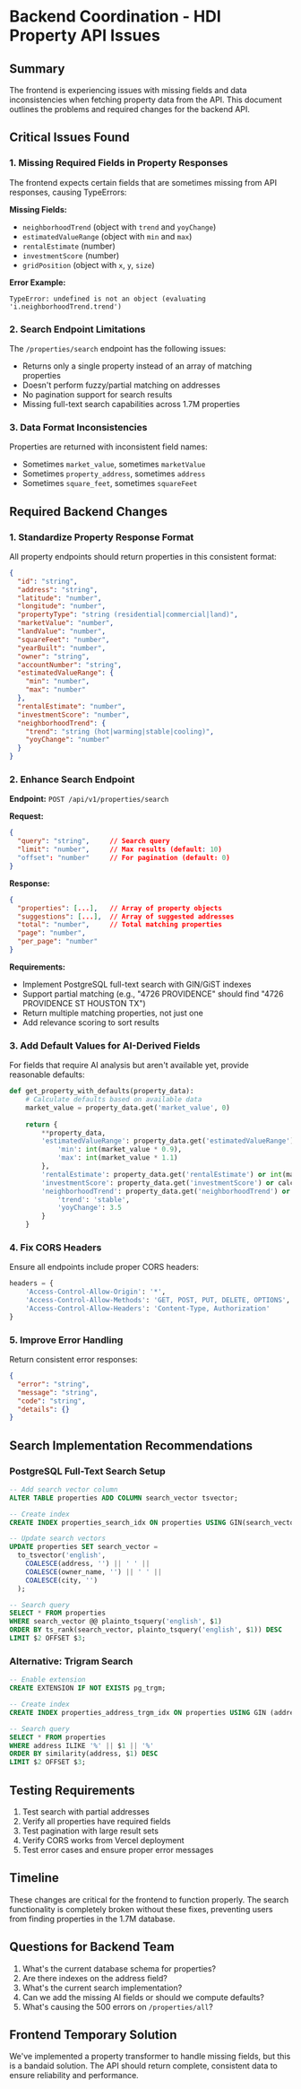 # Backend Coordination - HDI Property API Issues

## Summary
The frontend is experiencing issues with missing fields and data inconsistencies when fetching property data from the API. This document outlines the problems and required changes for the backend API.

## Critical Issues Found

### 1. Missing Required Fields in Property Responses
The frontend expects certain fields that are sometimes missing from API responses, causing TypeErrors:

**Missing Fields:**
- `neighborhoodTrend` (object with `trend` and `yoyChange`)
- `estimatedValueRange` (object with `min` and `max`)
- `rentalEstimate` (number)
- `investmentScore` (number)
- `gridPosition` (object with `x`, `y`, `size`)

**Error Example:**
```
TypeError: undefined is not an object (evaluating 'i.neighborhoodTrend.trend')
```

### 2. Search Endpoint Limitations
The `/properties/search` endpoint has the following issues:
- Returns only a single property instead of an array of matching properties
- Doesn't perform fuzzy/partial matching on addresses
- No pagination support for search results
- Missing full-text search capabilities across 1.7M properties

### 3. Data Format Inconsistencies
Properties are returned with inconsistent field names:
- Sometimes `market_value`, sometimes `marketValue`
- Sometimes `property_address`, sometimes `address`
- Sometimes `square_feet`, sometimes `squareFeet`

## Required Backend Changes

### 1. Standardize Property Response Format
All property endpoints should return properties in this consistent format:

```json
{
  "id": "string",
  "address": "string",
  "latitude": "number",
  "longitude": "number",
  "propertyType": "string (residential|commercial|land)",
  "marketValue": "number",
  "landValue": "number",
  "squareFeet": "number",
  "yearBuilt": "number",
  "owner": "string",
  "accountNumber": "string",
  "estimatedValueRange": {
    "min": "number",
    "max": "number"
  },
  "rentalEstimate": "number",
  "investmentScore": "number",
  "neighborhoodTrend": {
    "trend": "string (hot|warming|stable|cooling)",
    "yoyChange": "number"
  }
}
```

### 2. Enhance Search Endpoint
**Endpoint:** `POST /api/v1/properties/search`

**Request:**
```json
{
  "query": "string",     // Search query
  "limit": "number",     // Max results (default: 10)
  "offset": "number"     // For pagination (default: 0)
}
```

**Response:**
```json
{
  "properties": [...],   // Array of property objects
  "suggestions": [...],  // Array of suggested addresses
  "total": "number",     // Total matching properties
  "page": "number",
  "per_page": "number"
}
```

**Requirements:**
- Implement PostgreSQL full-text search with GIN/GiST indexes
- Support partial matching (e.g., "4726 PROVIDENCE" should find "4726 PROVIDENCE ST HOUSTON TX")
- Return multiple matching properties, not just one
- Add relevance scoring to sort results

### 3. Add Default Values for AI-Derived Fields
For fields that require AI analysis but aren't available yet, provide reasonable defaults:

```python
def get_property_with_defaults(property_data):
    # Calculate defaults based on available data
    market_value = property_data.get('market_value', 0)
    
    return {
        **property_data,
        'estimatedValueRange': property_data.get('estimatedValueRange') or {
            'min': int(market_value * 0.9),
            'max': int(market_value * 1.1)
        },
        'rentalEstimate': property_data.get('rentalEstimate') or int(market_value * 0.005),
        'investmentScore': property_data.get('investmentScore') or calculate_score(property_data),
        'neighborhoodTrend': property_data.get('neighborhoodTrend') or {
            'trend': 'stable',
            'yoyChange': 3.5
        }
    }
```

### 4. Fix CORS Headers
Ensure all endpoints include proper CORS headers:
```python
headers = {
    'Access-Control-Allow-Origin': '*',
    'Access-Control-Allow-Methods': 'GET, POST, PUT, DELETE, OPTIONS',
    'Access-Control-Allow-Headers': 'Content-Type, Authorization'
}
```

### 5. Improve Error Handling
Return consistent error responses:
```json
{
  "error": "string",
  "message": "string",
  "code": "string",
  "details": {}
}
```

## Search Implementation Recommendations

### PostgreSQL Full-Text Search Setup
```sql
-- Add search vector column
ALTER TABLE properties ADD COLUMN search_vector tsvector;

-- Create index
CREATE INDEX properties_search_idx ON properties USING GIN(search_vector);

-- Update search vectors
UPDATE properties SET search_vector = 
  to_tsvector('english', 
    COALESCE(address, '') || ' ' || 
    COALESCE(owner_name, '') || ' ' || 
    COALESCE(city, '')
  );

-- Search query
SELECT * FROM properties 
WHERE search_vector @@ plainto_tsquery('english', $1)
ORDER BY ts_rank(search_vector, plainto_tsquery('english', $1)) DESC
LIMIT $2 OFFSET $3;
```

### Alternative: Trigram Search
```sql
-- Enable extension
CREATE EXTENSION IF NOT EXISTS pg_trgm;

-- Create index
CREATE INDEX properties_address_trgm_idx ON properties USING GIN (address gin_trgm_ops);

-- Search query
SELECT * FROM properties 
WHERE address ILIKE '%' || $1 || '%'
ORDER BY similarity(address, $1) DESC
LIMIT $2 OFFSET $3;
```

## Testing Requirements
1. Test search with partial addresses
2. Verify all properties have required fields
3. Test pagination with large result sets
4. Verify CORS works from Vercel deployment
5. Test error cases and ensure proper error messages

## Timeline
These changes are critical for the frontend to function properly. The search functionality is completely broken without these fixes, preventing users from finding properties in the 1.7M database.

## Questions for Backend Team
1. What's the current database schema for properties?
2. Are there indexes on the address field?
3. What's the current search implementation?
4. Can we add the missing AI fields or should we compute defaults?
5. What's causing the 500 errors on `/properties/all`?

## Frontend Temporary Solution
We've implemented a property transformer to handle missing fields, but this is a bandaid solution. The API should return complete, consistent data to ensure reliability and performance.
